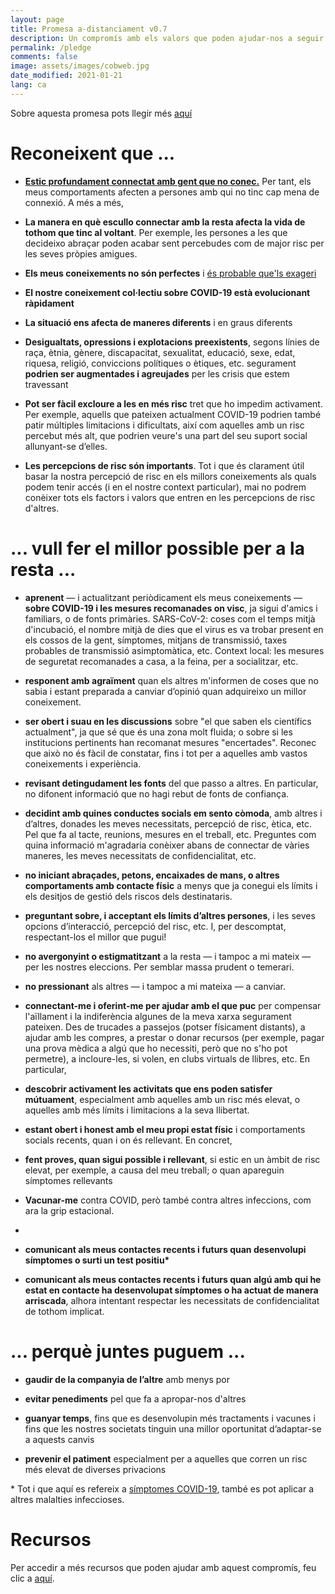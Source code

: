 ```yaml
---
layout: page
title: Promesa a-distanciament v0.7
description: Un compromís amb els valors que poden ajudar-nos a seguir gaudint de la intimitat en un món pandèmic, sense deixar ningú enrere.
permalink: /pledge
comments: false
image: assets/images/cobweb.jpg
date_modified: 2021-01-21
lang: ca
---
```


<span class="small mark">Sobre aquesta promesa pots llegir més [aquí]({{site.baseurl}}/about)</span>

# Reconeixent que ...


*   [**Estic profundament connectat amb gent que no conec.**](https://youtu.be/X0mHf3oSUdU) Per tant, els meus comportaments afecten a persones amb qui no tinc cap mena de connexió. A més a més,

* **La manera en què escullo connectar amb la resta afecta la vida de tothom que tinc al voltant**. <span class="spoiler">Per exemple, les persones a les que decideixo abraçar poden acabar sent percebudes com de major risc per les seves pròpies amigues.</span>
    
* **Els meus coneixements no són perfectes** i [és probable que'ls exageri](https://www.wikiwand.com/ca/Efecte_Dunning-Kruger)

* **El nostre coneixement col·lectiu sobre COVID-19 està evolucionant ràpidament**

* **La situació ens afecta de maneres diferents** i en graus diferents

* **Desigualtats, opressions i explotacions preexistents**, segons línies de raça, ètnia, gènere, discapacitat, sexualitat, educació, sexe, edat, riquesa, religió, conviccions polítiques o ètiques, etc. segurament **podrien ser augmentades i agreujades** per les crisis que estem travessant

* **Pot ser fàcil excloure a les en més risc** <span class = "spoiler">tret que ho impedim activament. Per exemple, aquells que pateixen actualment COVID-19 podrien també patir múltiples limitacions i dificultats, així com aquelles amb un risc percebut més alt, que podrien veure's una part del seu suport social allunyant-se d’elles.</span>

* **Les percepcions de risc són importants**. <span class = "spoiler">Tot i que és clarament útil basar la nostra percepció de risc en els millors coneixements als quals podem tenir accés (i en el nostre context particular), mai no podrem conèixer tots els factors i valors que entren en les percepcions de risc d'altres.</span>

# ... vull fer el millor possible per a la resta ...

* **aprenent** — i actualitzant periòdicament els meus coneixements — **sobre COVID-19 i les mesures recomanades on visc**, ja sigui d'amics i familiars, o de fonts primàries. <span class="spoiler">SARS-CoV-2: coses com el temps mitjà d'incubació, el nombre mitjà de dies que el virus es va trobar present en els cossos de la gent, símptomes, mitjans de transmissió, taxes probables de transmissió asimptomàtica, etc. Context local: les mesures de seguretat recomanades a casa, a la feina, per a socialitzar, etc.</span>

* **responent amb agraïment** quan els altres m'informen de coses que no sabia i estant preparada a canviar d’opinió quan adquireixo un millor coneixement.

* **ser obert i suau en les discussions** <span class="spoiler">sobre "el que saben els científics actualment", ja que sé que és una zona molt fluida; o sobre si les institucions pertinents han recomanat mesures "encertades". Reconec que això no és fàcil de constatar, fins i tot per a aquelles amb vastos coneixements i experiència.</span>

* **revisant detingudament les fonts** del que passo a altres. <span class="spoiler">En particular, no difonent informació que no hagi rebut de fonts de confiança.</span>

* **decidint amb quines conductes socials em sento còmoda**, amb altres i d’altres, donades les meves necessitats, percepció de risc, ètica, etc. <span class="spoiler"> Pel que fa al tacte, reunions, mesures en el treball, etc. Preguntes com quina informació m'agradaria conèixer abans de connectar de vàries maneres, les meves necessitats de confidencialitat, etc.</span>

* **no iniciant abraçades, petons, encaixades de mans, o altres comportaments amb contacte físic** a menys que ja conegui els límits i els desitjos de gestió dels riscos dels destinataris.

* **preguntant sobre, i acceptant els límits d’altres persones**, i les seves opcions d’interacció, percepció del risc, etc. I, per descomptat, respectant-los el millor que pugui!

* **no avergonyint o estigmatitzant** a la resta — i tampoc a mi mateix — per les nostres eleccions. <span class="spoiler">Per semblar massa prudent o temerari.</span>

* **no pressionant** als altres — i tampoc a mi mateixa — a canviar.

* **connectant-me i oferint-me per ajudar amb el que puc** per compensar l'aïllament i la indiferència algunes de la meva xarxa segurament pateixen. <span class="spoiler">Des de trucades a passejos (potser físicament distants), a ajudar amb les compres, a prestar o donar recursos (per exemple, pagar una prova mèdica a algú que ho necessiti, però que no s'ho pot permetre), a incloure-les, si volen, en clubs virtuals de llibres, etc. </span>En particular,

* **descobrir activament les activitats que ens poden satisfer mútuament**, especialment amb aquelles amb un risc més elevat, o aquelles amb més límits i limitacions a la seva llibertat.

* **estant obert i honest amb el meu propi estat físic** i comportaments socials recents, quan i on és rellevant. En concret,

* **fent proves, quan sigui possible i rellevant**, <span class="spoiler">si estic en un àmbit de risc elevat, per exemple, a causa del meu treball; o quan apareguin símptomes rellevants</span>

* **Vacunar-me** <span class="spoiler">contra COVID, però també contra altres infeccions, com ara la grip estacional.</span>
*
* **comunicant als meus contactes recents i futurs quan desenvolupi símptomes o surti un test positiu\***

* **comunicant als meus contactes recents i futurs quan algú amb qui he estat en contacte ha desenvolupat símptomes o ha actuat de manera arriscada**<span class="spoiler">, alhora intentant respectar les necessitats de confidencialitat de tothom implicat.</span>

# ... perquè juntes puguem ...

* **gaudir de la companyia de l’altre** amb menys por

* **evitar penediments** pel que fa a apropar-nos d'altres

* **guanyar temps**, fins que es desenvolupin més tractaments i vacunes i fins que les nostres societats tinguin una millor oportunitat d’adaptar-se a aquests canvis

* **prevenir el patiment** especialment per a aquelles que corren un risc més elevat de diverses privacions


\* Tot i que aquí es refereix a [símptomes COVID-19](https://canalsalut.gencat.cat/ca/salut-a-z/c/coronavirus-2019-ncov/ciutadania/que-es-coronavirus/simptomes-i-tractament/), també es pot aplicar a altres malalties infeccioses.

# Recursos

Per accedir a més recursos que poden ajudar amb aquest compromís, feu clic a [aquí]({{site.baseurl}}/recursos).
